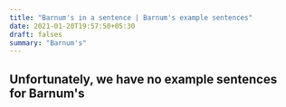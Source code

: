 ```yaml
---
title: "Barnum's in a sentence | Barnum's example sentences"
date: 2021-01-20T19:57:50+05:30
draft: falses
summary: "Barnum's"
---
```

## Unfortunately, we have no example sentences for Barnum's                 
